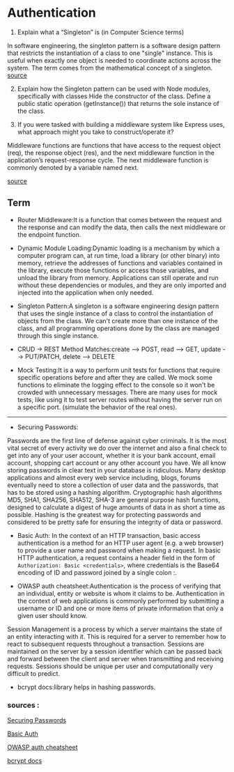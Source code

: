 # Authentication 

1. Explain what a “Singleton” is (in Computer Science terms)

In software engineering, the singleton pattern is a software design pattern that restricts the instantiation of a class to one "single" instance. This is useful when exactly one object is needed to coordinate actions across the system. The term comes from the mathematical concept of a singleton.
[source](https://en.wikipedia.org/wiki/Singleton_pattern)

2. Explain how the Singleton pattern can be used with Node modules, specifically with classes
Hide the constructor of the class.
Define a public static operation (getInstance()) that returns the sole instance of the class.

3. If you were tasked with building a middleware system like Express uses, what approach might you take to construct/operate it?

Middleware functions are functions that have access to the request object (req), the response object (res), and the next middleware function in the application’s request-response cycle. The next middleware function is commonly denoted by a variable named next.

[source](https://medium.com/@selvaganesh93/how-node-js-middleware-works-d8e02a936113)

## Term

* Router Middleware:It is a function that comes between the request and the response and can modify the data, then calls the next middleware or the endpoint function.

* Dynamic Module Loading:Dynamic loading is a mechanism by which a computer program can, at run time, load a library (or other binary) into memory, retrieve the addresses of functions and variables contained in the library, execute those functions or access those variables, and unload the library from memory. Applications can still operate and run without these dependencies or modules, and they are only imported and injected into the application when only needed.

* Singleton Pattern:A singleton is a software engineering design pattern that uses the single instance of a class to control the instantiation of objects from the class. We can't create more than one instance of the class, and all programming operations done by the class are managed through this single instance.

* CRUD -> REST Method Matches:create --> POST, read --> GET, update --> PUT/PATCH, delete --> DELETE

* Mock Testing:It is a way to perform unit tests for functions that require specific operations before and after they are called. We mock some functions to eliminate the logging effect to the console so it won't be crowded with unnecessary messages. There are many uses for mock tests, like using it to test server routes without having the server run on a specific port.
 (simulate the behavior of the real ones).




<hr>

* Securing Passwords:

Passwords are the first line of defense against cyber criminals. It is the most vital secret of every activity we do over the internet and also a final check to get into any of your user account, whether it is your bank account, email account, shopping cart account or any other account you have.
We all know storing passwords in clear text in your database is ridiculous. Many desktop applications and almost every web service including, blogs, forums eventually need to store a collection of user data and the passwords, that has to be stored using a hashing algorithm.
Cryptographic hash algorithms MD5, SHA1, SHA256, SHA512, SHA-3 are general purpose hash functions, designed to calculate a digest of huge amounts of data in as short a time as possible. Hashing is the greatest way for protecting passwords and considered to be pretty safe for ensuring the integrity of data or password.

* Basic Auth: 
In the context of an HTTP transaction, basic access authentication is a method for an HTTP user agent (e.g. a web browser) to provide a user name and password when making a request. In basic HTTP authentication, a request contains a header field in the form of `Authorization: Basic <credentials>`, where credentials is the Base64 encoding of ID and password joined by a single colon :.

* OWASP auth cheatsheet:Authentication is the process of verifying that an individual, entity or website is whom it claims to be. Authentication in the context of web applications is commonly performed by submitting a username or ID and one or more items of private information that only a given user should know.

Session Management is a process by which a server maintains the state of an entity interacting with it. This is required for a server to remember how to react to subsequent requests throughout a transaction. Sessions are maintained on the server by a session identifier which can be passed back and forward between the client and server when transmitting and receiving requests. Sessions should be unique per user and computationally very difficult to predict.

* bcrypt docs:library helps in hashing passwords. 

### sources :

[Securing Passwords](https://thehackernews.com/2014/04/securing-passwords-with-bcrypt-hashing.html)

[Basic Auth](https://en.wikipedia.org/wiki/Basic_access_authentication)

[OWASP auth cheatsheet](https://www.owasp.org/index.php/Authentication_Cheat_Sheet)

[bcrypt docs](https://www.npmjs.com/package/bcrypt)
